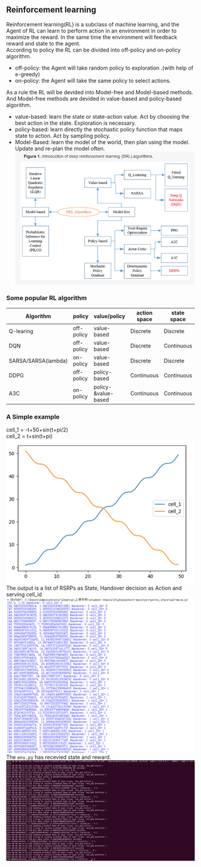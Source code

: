 ## Reinforcement learning  
Reinforcement learning(RL) is a subclass of machine learning, and the Agent of RL can learn to perform action in an environment in order to maximize the reward.
In the same time the environment will feedback reward and state to the agent.   
According to policy the RL can be divided into off-policy and on-policy algorithm.
* off-policy: the Agent will take random policy to exploration .(with help of e-greedy)  
* on-policy: the Agent will take the same policy to select actions.        

As a rule the RL will be devided into Model-free and Model-based methods. And Model-free methods are devided in value-based and policy-based algorithm.  
* value-based: learn the state or state-action value. Act by choosing the best action in the state. Exploration is necessary.  
* policy-based: learn directly the stochastic policy function that maps state to action. Act by sampling policy.  
* Model-Based: learn the model of the world, then plan using the model. Update and re-plan the model often.
![](https://github.com/yongzhe4869/Studienarbeit/blob/main/Figure/DRL.PNG)   
### Some popular RL algorithm
|Algorithm|policy|value/policy|action space|state space|Python library|  
|-----|-----|-----|------|------|------|   
|Q-learing|off-policy|value-based|Discrete|Discrete|Numpy&Pandas|  
|DQN|off-policy|value-based|Discrete|Continuous|Tensorflow|  
|SARSA/SARSA(lambda)|on-policy|value-based|Discrete|Discrete|Numpy&Pandas|  
|DDPG|off-policy|policy-based|Continuous|Continuous|Tensorflow&Numpy|  
|A3C|on-policy|policy-&value-based|Continuous|Continuous|Tensorflow&Numpy|  
### A Simple example
cell_1 = -t+50+sin(t+pi/2)  
cell_2 = t+sin(t+pi)  
![](https://github.com/yongzhe4869/Studienarbeit/blob/main/Figure/example.PNG)   
The output is a list of RSRPs as State, Handover decision as Action and serving cell_id  
![](https://github.com/yongzhe4869/Studienarbeit/blob/main/Figure/example2.PNG)   
The `env.py` has recevied state and reward.  
![](https://github.com/yongzhe4869/Studienarbeit/blob/main/Figure/env3.PNG)   

